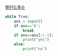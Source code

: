 [팰린드롬수](boj.kr/1259)
```python
while True:
    ans = input()
    if ans=='0':
        break
    if ans==ans[::-1]:
        print("yes")
    else:
        print("no")
```